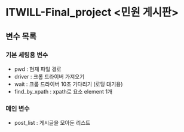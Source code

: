 # ITWILL-Final_project <민원 게시판>


## 변수 목록

### 기본 세팅용 변수
- pwd : 현재 파일 경로
- driver : 크롬 드라이버 가져오기
- wait : 크롬 드라이버 10초 기다리기 (로딩 대기용) 
- find_by_xpath : xpath로 요소 element 1개  

### 메인 변수
- post_list : 게시글을 모아둔 리스트
